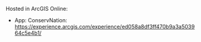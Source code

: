 Hosted in ArcGIS Online:

- App: ConservNation: https://experience.arcgis.com/experience/ed058a8df3ff470b9a3a503964c5e4b1/